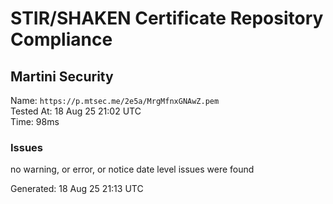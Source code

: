 # STIR/SHAKEN Certificate Repository Compliance

## Martini Security

Name: `https://p.mtsec.me/2e5a/MrgMfnxGNAwZ.pem`\
Tested At: 18 Aug 25 21:02 UTC\
Time: 98ms

### Issues

no warning, or error, or notice date level issues were found

Generated: 18 Aug 25 21:13 UTC